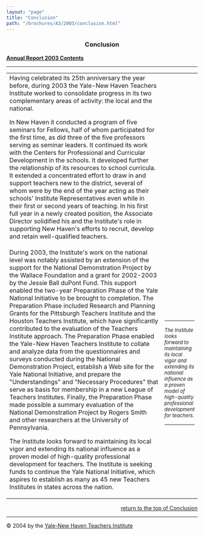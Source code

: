 ```yaml
---
layout: "page"
title: "Conclusion"
path: "/brochures/A3/2003/conclusion.html"
---
```

<main>
<center>
<b><h3><a name="top"></a> Conclusion </h3></b>
</center>
<b><a href="index.html">Annual Report 2003 Contents</a></b>
<hr/><table cellpadding="4"><tbody><tr>
<td valign="top" width="85%">
Having celebrated its 25th anniversary the year before, during 2003 the Yale-New Haven Teachers Institute worked to consolidate progress in its two complementary areas of activity: the local and the national.<p>
In New Haven it conducted a program of five seminars for Fellows, half of whom participated for the first time, as did three of the five professors serving as seminar leaders.  It continued its work with the Centers for Professional and Curricular Development in the schools.  It developed further the relationship of its resources to school curricula.  It extended a concentrated effort to draw in and support teachers new to the district, several of whom were by the end of the year acting as their schools' Institute Representatives even while in their first or second years of teaching.  In his first full year in a newly created position, the Associate Director solidified his and the Institute's role in supporting New Haven's efforts to recruit, develop and retain well-qualified teachers.
</p></td></tr><tr>
<td valign="top" width="85%">
During 2003, the Institute's work on the national level was notably assisted by an extension of the support for the National Demonstration Project by the Wallace Foundation and a grant for 2002-2003 by the Jessie Ball duPont Fund.  This support enabled the two-year Preparation Phase of the Yale National Initiative to be brought to completion.  The Preparation Phase included Research and Planning Grants for the Pittsburgh Teachers Institute and the Houston Teachers Institute, which have significantly contributed to the evaluation of the Teachers Institute approach.  The Preparation Phase enabled the Yale-New Haven Teachers Institute to collate and analyze data from the questionnaires and surveys conducted during the National Demonstration Project, establish a Web site for the Yale National Initiative, and prepare the "Understandings" and "Necessary Procedures" that serve as basis for membership in a new League of Teachers Institutes.  Finally, the Preparation Phase made possible a summary evaluation of the National Demonstration Project by Rogers Smith and other researchers at the University of Pennsylvania.<p>
The Institute looks forward to maintaining its local vigor and extending its national influence as a proven model of high-quality professional development for teachers.  The Institute is seeking funds to continue the Yale National Initiative, which aspires to establish as many as 45 new Teachers Institutes in states across the nation.
</p></td><td valign="middle">
<hr/>
<font size="-1"><i> The Institute looks forward to maintaining its local vigor and extending its national influence as a proven model of high-quality professional 
development for teachers. 
</i></font>
<hr/>
</td></tr></tbody></table>
<div align="right"><a href="#top">return to the top of Conclusion </a></div>
<hr/>
© 2004 by the <a href="..\..\">Yale-New Haven Teachers Institute</a>
</main>